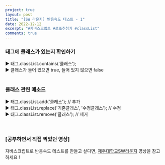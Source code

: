 ```yaml
---
project: true
layout: post
title: "[SW 라운지] 반응속도 테스트 - 1"
date: 2022-12-12
excerpt: "#자바스크립트 #로또추첨기 #classList"
comments: true
---
```


### 태그에 클래스가 있는지 확인하기 <br>
▶️ 태그.classList.contains('클래스'); <br> 
▶️ 클래스가 들어 있으면 true, 들어 있지 않으면 false <br> 
<br>
### 클래스 관련 메소드 <br>
▶️ 태그.classList.add('클래스'); // 추가 <br>
▶️ 태그.classList.replace('기존클래스', '수정클래스'); // 수정 <br>
▶️ 태그.classList.remove('클래스'); // 제거 <br>
<br>
<br>

### [공부하면서 직접 찍었던 영상]

자바스크립트로 반응속도 테스트를 만들고 싶다면, [제주대학교SW라운지](https://www.youtube.com/watch?v=3PB1SaXtSmg&list=PLkb1-AwKYLZb0vV-DPGhtk_wHmrtYnh1G&index=9) 영상을 참고하세요 !

